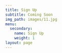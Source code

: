 ```yaml
---
title: Sign Up
subtitle: Coming Soon
img_path: images/11.jpg
menu:
  secondary:
    name: Sign Up
    weight: 1
layout: page
---
```


